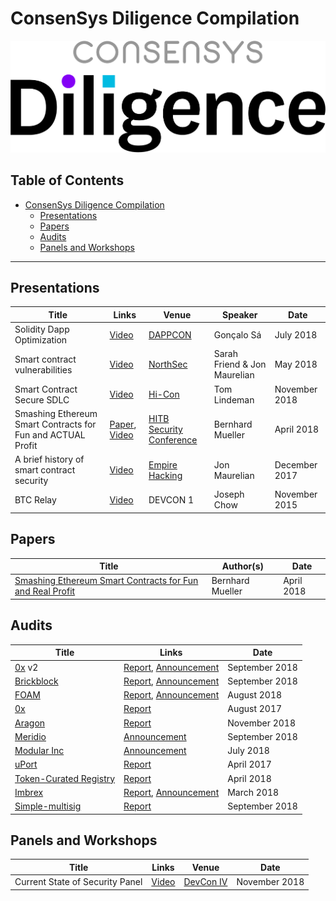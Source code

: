# ConsenSys Diligence Compilation

![ConsenSys Diligence](files/logos/CDili.png)

## Table of Contents
- [ConsenSys Diligence Compilation](#consensys-diligence-compilation)
  * [Presentations](#presentations)
  * [Papers](#papers)
  * [Audits](#audits)
  * [Panels and Workshops](#panels-and-workshops)

-----------

## Presentations


| Title | Links | Venue | Speaker | Date |
| -------- | -------- | -------- | ------- | ------- |
| Solidity Dapp Optimization     | [Video](https://www.youtube.com/watch?v=qwBkeJ84d2g)     | [DAPPCON](https://dappcon.io/)   |  Gonçalo Sá | July 2018
| Smart contract vulnerabilities | [Video](https://www.youtube.com/watch?v=vfQ7z521APg) | [NorthSec](https://nsec.io/) | Sarah Friend & Jon Maurelian | May 2018
| Smart Contract Secure SDLC | [Video](https://www.youtube.com/watch?v=5bXWnDuIYQs) | [Hi-Con](https://conference.hi-ether.org/)  | Tom Lindeman | November 2018
| Smashing Ethereum Smart Contracts for Fun and ACTUAL Profit | [Paper](https://conference.hitb.org/hitbsecconf2018ams/materials/D1T2%20-%20Bernhard%20Mueller%20-%20Smashing%20Ethereum%20Smart%20Contracts%20for%20Fun%20and%20ACTUAL%20Profit.pdf), [Video](https://www.youtube.com/watch?v=iqf6epACgds) | [HITB Security Conference](https://conference.hitb.org/hitbsecconf2018ams/) | Bernhard Mueller | April 2018
| A brief history of smart contract security | [Video](https://www.youtube.com/watch?v=8LAThtT7euA) | [Empire Hacking](https://blog.trailofbits.com/2017/12/22/videos-from-ethereum-focused-empire-hacking/) | Jon Maurelian | December 2017 |
| BTC Relay | [Video](https://www.youtube.com/watch?v=5WGgoVmfIik) | DEVCON 1 | Joseph Chow | November 2015

## Papers

| Title | Author(s)  | Date |
| -------- | -------- | -------- |
| [Smashing Ethereum Smart Contracts for Fun and Real Profit](Papers/D1T2%20-%20Bernhard%20Mueller%20-%20Smashing%20Ethereum%20Smart%20Contracts%20for%20Fun%20and%20ACTUAL%20Profit.pdf) | Bernhard Mueller    |  April 2018



## Audits

| Title | Links | Date |
| -------- | -------- | -------- |
| [0x](https://0x.org/) v2 | [Report](https://github.com/ConsenSys/0x_audit_report_2018-07-23), [Announcement](https://media.consensys.net/auditing-the-0x-protocol-v2-with-consensys-diligence-a52995407730) | September 2018
| [Brickblock](https://www.brickblock.io/) | [Report](https://github.com/brickblock-io/smart-contracts/blob/master/docs/audits/2018-09-20%20-%20Full%20Ecosystem%20%5BPhase%202%5D%20-%20Audit%20by%20ConsenSys%20final.pdf), [Announcement](https://blog.brickblock.io/consensys-diligence-delivers-final-audit-report-on-brickblock-smart-contract-ecosystem-c8a521b64d8e) | September 2018 |
| [FOAM](https://foam.space/) | [Report](https://github.com/f-o-a-m/public-research/blob/master/foam-controller-audit-report-2018-08-24-master.pdf),  [Announcement](https://twitter.com/foamspace/status/1038114569003167745) | August 2018 |
| [0x](https://0x.org/) | [Report](https://github.com/ConsenSys/0x-review) | August 2017 |
| [Aragon](https://aragon.org/) | [Report](https://github.com/ConsenSys/aragon_audit_report_2018-06-04_extended/blob/master/Aragon-Audit-final.md) | November 2018 |
| [Meridio](https://www.meridio.co/) | [Announcement](https://medium.com/meridio/meridio-partners-with-airswap-to-integrate-tools-for-secondary-trading-ebafcf3240ea) | September 2018 |
| [Modular Inc](https://github.com/Modular-Network) | [Announcement](https://media.consensys.net/interactive-crowdsale-iico-audit-5307e4d3b897) | July 2018 |
| [uPort](https://www.uport.me/) | [Report](https://github.com/ConsenSys/uport-audit) | April 2017
| [Token-Curated Registry](https://github.com/skmgoldin/tcr) | [Report](https://github.com/ConsenSys/tcr-audit/blob/master/README.pdf) | April 2018 |
| [Imbrex](https://imbrex.io/) | [Report](https://drive.google.com/file/d/1KCFBTMK5dQeqxzmOsjs-fxeLmi7P12F1/view), [Announcement](https://about.imbrex.io/blog/consensys-diligence-audit-summary/) | March 2018
| [Simple-multisig](https://github.com/christianlundkvist/simple-multisig) | [Report](Audits/SimpleMultisigWallet_Audit.pdf) | September 2018

## Panels and Workshops

| Title | Links | Venue  | Date |
| -------- | -------- | -------- | ------- |
| Current State of Security Panel | [Video](https://www.youtube.com/watch?v=xYhf3jrQg00)   |  [DevCon IV](https://devcon4.ethereum.org/) | November 2018
